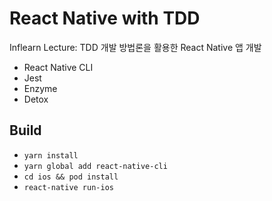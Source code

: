 # React Native with TDD

Inflearn Lecture: TDD 개발 방법론을 활용한 React Native 앱 개발

- React Native CLI
- Jest
- Enzyme
- Detox

## Build

- `yarn install`
- `yarn global add react-native-cli`
- `cd ios && pod install`
- `react-native run-ios`
